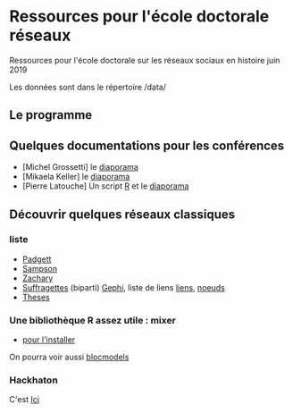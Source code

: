 # Ressources pour l'école doctorale réseaux
Ressources pour l'école doctorale sur les réseaux sociaux en histoire juin 2019

Les données sont dans le répertoire /data/
## Le programme 


## Quelques documentations pour les conférences 
* [Michel Grossetti]  le [diaporama](https://github.com/PirehP1/RessourcesReseauxED/blob/master/interventions/MG-SMS-Réseaux-2019.pdf)
* [Mikaela Keller] le [diaporama](https://github.com/PirehP1/RessourcesReseauxED/blob/master/interventions/graphes_reseauxKeller.pdf)
* [Pierre Latouche]  Un script [R](https://github.com/PirehP1/RessourcesReseauxED/blob/master/interventions/ScriptRClassifications.md) et le [diaporama](https://github.com/PirehP1/RessourcesReseauxED/blob/master/interventions/Diaporama%20pierre%20latouche.pdf)

## Découvrir quelques réseaux classiques 
###  liste
* [Padgett](https://github.com/PirehP1/RessourcesReseauxED/blob/master/script/padgett.md)
* [Sampson](https://github.com/PirehP1/RessourcesReseauxED/blob/master/script/sampson.md)
* [Zachary](https://github.com/PirehP1/RessourcesReseauxED/blob/master/script/karate.md)
* [Suffragettes](https://github.com/PirehP1/RessourcesReseauxED/blob/master/script/suffragettes.md) (biparti) [Gephi](https://github.com/PirehP1/RessourcesReseauxED/blob/master/data/suffragettes.csv), liste de liens [liens](https://github.com/PirehP1/RessourcesReseauxED/blob/master/data/listeLiensSuffragettes.csv), [noeuds](https://github.com/PirehP1/RessourcesReseauxED/blob/master/data/listeSuffragettesArrestations.csv)
* [Theses](https://github.com/PirehP1/RessourcesReseauxED/blob/master/script/theseshistoire.md) 
### Une bibliothèque R assez utile : mixer
* [pour l'installer](https://github.com/PirehP1/RessourcesReseauxED/blob/master/script/mixer.md)



On pourra voir aussi [blocmodels](https://cran.r-project.org/web/packages/blockmodels/blockmodels.pdf)


### Hackhaton 
C'est [Ici](https://github.com/PirehP1/RessourcesReseauxED/blob/master/script/hackathon.md)


